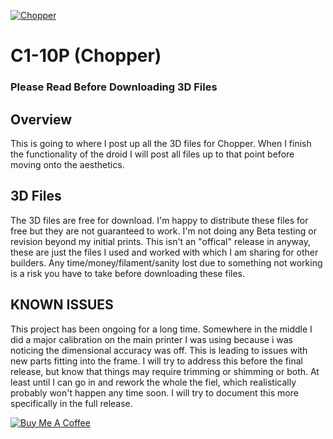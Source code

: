 
[![Chopper](https://i.imgur.com/CXmE1GO.jpg)](https://www.youtube.com/playlist?list=PL7qxZZ3wmqzol17j_L6BGIIfEnm0wekNq)
# C1-10P (Chopper)
### Please Read Before Downloading 3D Files

## Overview

This is going to where I post up all the 3D files for Chopper. When I finish the functionality of the droid I will post all files up to that point before moving onto the aesthetics. 


## 3D Files
The 3D files are free for download. I'm happy to distribute these files for free but they are not guaranteed to work. 
I'm not doing any Beta testing or revision beyond my initial prints.  This isn't an "offical" release in anyway, these are just the files I used and worked with which I am sharing for other builders.  Any time/money/filament/sanity lost due to something not working is a risk you have to take before downloading these files.  

## KNOWN ISSUES
This project has been ongoing for a long time. Somewhere in the middle I did a major calibration on the main printer I was using because i was noticing the dimensional accuracy was off.  This is leading to issues with new parts fitting into the frame.  I will try to address this before the final release, but know that things may require trimming or shimming or both.  At least until I can go in and rework the whole the fiel, which realistically probably won't happen any time soon. I will try to document this more specifically in the full release. 

<a href="https://www.buymeacoffee.com/WjRBDa3dZ" target="_blank"><img src="https://www.buymeacoffee.com/assets/img/custom_images/orange_img.png" alt="Buy Me A Coffee" style="height: auto !important;width: auto !important;" ></a>

